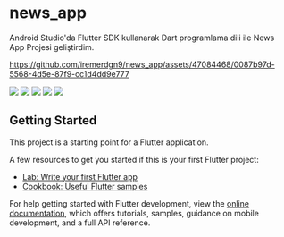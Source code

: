 # news_app
Android Studio'da Flutter SDK kullanarak Dart programlama dili ile News App Projesi geliştirdim.

https://github.com/iremerdgn9/news_app/assets/47084468/0087b97d-5568-4d5e-87f9-cc1d4dd9e777

![](https://i.hizliresim.com/hzk75cj.png)
![](https://i.hizliresim.com/gd3r7nr.png)
![](https://i.hizliresim.com/8our03q.png)
![](https://i.hizliresim.com/4qfcdx7.png)
![](https://i.hizliresim.com/e77vzap.png)


## Getting Started

This project is a starting point for a Flutter application.

A few resources to get you started if this is your first Flutter project:

- [Lab: Write your first Flutter app](https://docs.flutter.dev/get-started/codelab)
- [Cookbook: Useful Flutter samples](https://docs.flutter.dev/cookbook)

For help getting started with Flutter development, view the
[online documentation](https://docs.flutter.dev/), which offers tutorials,
samples, guidance on mobile development, and a full API reference.
